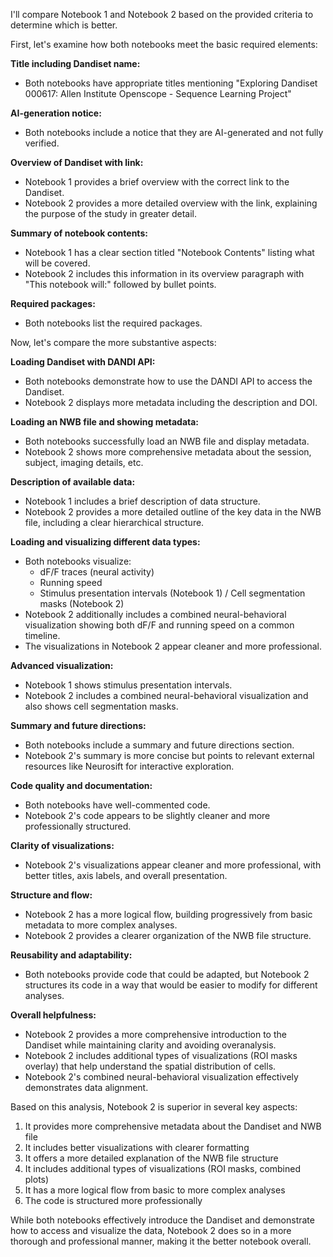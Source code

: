 I'll compare Notebook 1 and Notebook 2 based on the provided criteria to determine which is better.

First, let's examine how both notebooks meet the basic required elements:

**Title including Dandiset name:**
- Both notebooks have appropriate titles mentioning "Exploring Dandiset 000617: Allen Institute Openscope - Sequence Learning Project"

**AI-generation notice:**
- Both notebooks include a notice that they are AI-generated and not fully verified.

**Overview of Dandiset with link:**
- Notebook 1 provides a brief overview with the correct link to the Dandiset.
- Notebook 2 provides a more detailed overview with the link, explaining the purpose of the study in greater detail.

**Summary of notebook contents:**
- Notebook 1 has a clear section titled "Notebook Contents" listing what will be covered.
- Notebook 2 includes this information in its overview paragraph with "This notebook will:" followed by bullet points.

**Required packages:**
- Both notebooks list the required packages.

Now, let's compare the more substantive aspects:

**Loading Dandiset with DANDI API:**
- Both notebooks demonstrate how to use the DANDI API to access the Dandiset.
- Notebook 2 displays more metadata including the description and DOI.

**Loading an NWB file and showing metadata:**
- Both notebooks successfully load an NWB file and display metadata.
- Notebook 2 shows more comprehensive metadata about the session, subject, imaging details, etc.

**Description of available data:**
- Notebook 1 includes a brief description of data structure.
- Notebook 2 provides a more detailed outline of the key data in the NWB file, including a clear hierarchical structure.

**Loading and visualizing different data types:**
- Both notebooks visualize:
  - dF/F traces (neural activity)
  - Running speed
  - Stimulus presentation intervals (Notebook 1) / Cell segmentation masks (Notebook 2)
- Notebook 2 additionally includes a combined neural-behavioral visualization showing both dF/F and running speed on a common timeline.
- The visualizations in Notebook 2 appear cleaner and more professional.

**Advanced visualization:**
- Notebook 1 shows stimulus presentation intervals.
- Notebook 2 includes a combined neural-behavioral visualization and also shows cell segmentation masks.

**Summary and future directions:**
- Both notebooks include a summary and future directions section.
- Notebook 2's summary is more concise but points to relevant external resources like Neurosift for interactive exploration.

**Code quality and documentation:**
- Both notebooks have well-commented code.
- Notebook 2's code appears to be slightly cleaner and more professionally structured.

**Clarity of visualizations:**
- Notebook 2's visualizations appear cleaner and more professional, with better titles, axis labels, and overall presentation.

**Structure and flow:**
- Notebook 2 has a more logical flow, building progressively from basic metadata to more complex analyses.
- Notebook 2 provides a clearer organization of the NWB file structure.

**Reusability and adaptability:**
- Both notebooks provide code that could be adapted, but Notebook 2 structures its code in a way that would be easier to modify for different analyses.

**Overall helpfulness:**
- Notebook 2 provides a more comprehensive introduction to the Dandiset while maintaining clarity and avoiding overanalysis.
- Notebook 2 includes additional types of visualizations (ROI masks overlay) that help understand the spatial distribution of cells.
- Notebook 2's combined neural-behavioral visualization effectively demonstrates data alignment.

Based on this analysis, Notebook 2 is superior in several key aspects:
1. It provides more comprehensive metadata about the Dandiset and NWB file
2. It includes better visualizations with clearer formatting
3. It offers a more detailed explanation of the NWB file structure
4. It includes additional types of visualizations (ROI masks, combined plots)
5. It has a more logical flow from basic to more complex analyses
6. The code is structured more professionally

While both notebooks effectively introduce the Dandiset and demonstrate how to access and visualize the data, Notebook 2 does so in a more thorough and professional manner, making it the better notebook overall.